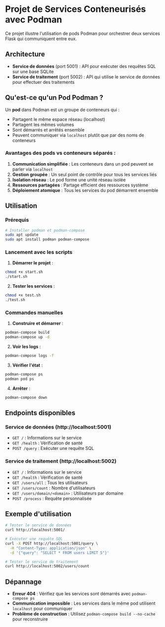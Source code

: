 # Projet de Services Conteneurisés avec Podman

Ce projet illustre l'utilisation de pods Podman pour orchestrer deux services Flask qui communiquent entre eux.

## Architecture

- **Service de données** (port 5001) : API pour exécuter des requêtes SQL sur une base SQLite
- **Service de traitement** (port 5002) : API qui utilise le service de données pour effectuer des traitements

## Qu'est-ce qu'un Pod Podman ?

Un **pod** dans Podman est un groupe de conteneurs qui :
- Partagent le même espace réseau (localhost)
- Partagent les mêmes volumes 
- Sont démarrés et arrêtés ensemble
- Peuvent communiquer via `localhost` plutôt que par des noms de conteneurs

### Avantages des pods vs conteneurs séparés :

1. **Communication simplifiée** : Les conteneurs dans un pod peuvent se parler via `localhost`
2. **Gestion groupée** : Un seul point de contrôle pour tous les services liés
3. **Isolation réseau** : Le pod forme une unité réseau isolée
4. **Ressources partagées** : Partage efficient des ressources système
5. **Déploiement atomique** : Tous les services du pod démarrent ensemble

## Utilisation

### Prérequis
```bash
# Installer podman et podman-compose
sudo apt update
sudo apt install podman podman-compose
```

### Lancement avec les scripts

1. **Démarrer le projet** :
```bash
chmod +x start.sh
./start.sh
```

2. **Tester les services** :
```bash
chmod +x test.sh
./test.sh
```

### Commandes manuelles

1. **Construire et démarrer** :
```bash
podman-compose build
podman-compose up -d
```

2. **Voir les logs** :
```bash
podman-compose logs -f
```

3. **Vérifier l'état** :
```bash
podman-compose ps
podman pod ps
```

4. **Arrêter** :
```bash
podman-compose down
```

## Endpoints disponibles

### Service de données (http://localhost:5001)
- `GET /` : Informations sur le service
- `GET /health` : Vérification de santé
- `POST /query` : Exécuter une requête SQL

### Service de traitement (http://localhost:5002)
- `GET /` : Informations sur le service
- `GET /health` : Vérification de santé
- `GET /users/all` : Tous les utilisateurs
- `GET /users/count` : Nombre d'utilisateurs
- `GET /users/domain/<domain>` : Utilisateurs par domaine
- `POST /process` : Requête personnalisée

## Exemple d'utilisation

```bash
# Tester le service de données
curl http://localhost:5001/

# Exécuter une requête SQL
curl -X POST http://localhost:5001/query \
  -H "Content-Type: application/json" \
  -d '{"query": "SELECT * FROM users LIMIT 5"}'

# Tester le service de traitement
curl http://localhost:5002/users/count
```

## Dépannage

- **Erreur 404** : Vérifiez que les services sont démarrés avec `podman-compose ps`
- **Communication impossible** : Les services dans le même pod utilisent `localhost` pour communiquer
- **Problème de construction** : Utilisez `podman-compose build --no-cache` pour reconstruire
